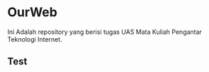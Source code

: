# OurWeb
Ini Adalah repository yang berisi tugas UAS Mata Kuliah Pengantar Teknologi Internet.

<h2> Test </h2>
